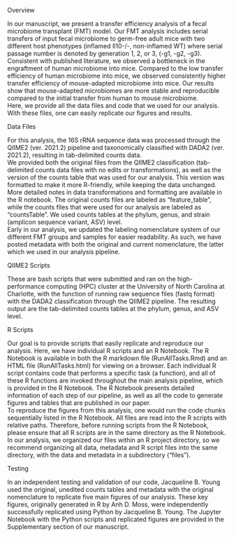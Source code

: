 
Overview

In our manuscript, we present a transfer efficiency analysis of a fecal microbiome transplant (FMT) model.  Our FMT analysis includes serial transfers of input fecal microbiome to germ-free adult mice with two different host phenotypes (inflamed Il10-/-, non-inflamed WT) where serial passage number is denoted by generation 1, 2, or 3, (-g1, -g2, -g3).  Consistent with published literature, we observed a bottleneck in the engraftment of human microbiome into mice.  Compared to the low transfer efficiency of human microbiome into mice, we observed consistently higher transfer efficiency of mouse-adapted microbiome into mice.  Our results show that mouse-adapted microbiomes are more stable and reproducible compared to the initial transfer from human to mouse microbiome.  
Here, we provide all the data files and code that we used for our analysis.  With these files, one can easily replicate our figures and results. 


Data Files

For this analysis, the 16S rRNA sequence data was processed through the QIIME2 (ver. 2021.2) pipeline and taxonomically classified with DADA2 (ver. 2021.2), resulting in tab-delimited counts data.  
We provided both the original files from the QIIME2 classification (tab-delimited counts data files with no edits or transformations), as well as the version of the counts table that was used for our analysis.  This version was formatted to make it more R-friendly, while keeping the data unchanged.  More detailed notes in data transformations and formatting are available in the R notebook. 
The original counts files are labeled as “feature_table”, while the counts files that were used for our analysis are labeled as “countsTable”.  We used counts tables at the phylum, genus, and strain (amplicon sequence variant, ASV) level.  
Early in our analysis, we updated the labeling nomenclature system of our different FMT groups and samples for easier readability.  As such, we have posted metadata with both the original and current nomenclature, the latter which we used in our analysis pipeline.   


QIIME2 Scripts

These are bash scripts that were submitted and ran on the high-performance computing (HPC) cluster at the University of North Carolina at Charlotte, with the function of running raw sequence files (fastq format) with the DADA2 classification through the QIIME2 pipeline.  The resulting output are the tab-delimited counts tables at the phylum, genus, and ASV level.  


R Scripts

Our goal is to provide scripts that easily replicate and reproduce our analysis.  Here, we have individual R scripts and an R Notebook.  The R Notebook is available in both the R markdown file (RunAllTasks.Rmd) and an HTML file (RunAllTasks.html) for viewing on a browser. 
Each individual R script contains code that performs a specific task (a function), and all of these R functions are invoked throughout the main analysis pipeline, which is provided in the R Notebook.  The R Notebook presents detailed information of each step of our pipeline, as well as all the code to generate figures and tables that are published in our paper.  
To reproduce the figures from this analysis, one would run the code chunks sequentially listed in the R Notebook.  All files are read into the R scripts with relative paths.  Therefore, before running scripts from the R Notebook, please ensure that all R scripts are in the same directory as the R Notebook.  In our analysis, we organized our files within an R project directory, so we recommend organizing all data, metadata and R script files into the same directory, with the data and metadata in a subdirectory (“files”).  


Testing

In an independent testing and validation of our code, Jacqueline B. Young used the original, unedited counts tables and metadata with the original nomenclature to replicate five main figures of our analysis.  These key figures, originally generated in R by Anh D. Moss, were independently successfully replicated using Python by Jacqueline B. Young.  The Jupyter Notebook with the Python scripts and replicated figures are provided in the Supplementary section of our manuscript. 
